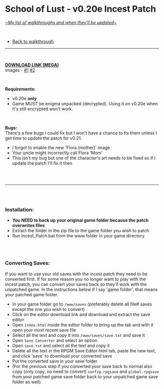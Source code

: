 # School of Lust - v0.20e Incest Patch
[*\~My list of walkthroughs and when they'll be updated\~*](https://www.patreon.com/maimlain)

<br>

- [Back to walkthrough](https://github.com/maim-lain/schooloflust/blob/master/walkthrough.md)  
 
---

<br>

[**DOWNLOAD LINK (MEGA)**](https://mega.nz/#!qf4UlQCD!IGgVSqdxvmW9H9VWvPYEdfnxFTQiJRpVgzOC-eImQq8)  
Images - [#1](https://imgur.com/a/VO02I) [#2](https://imgur.com/a/psLAT0f)

<br>

**Requirements:**  
- v0.20e **only**
- Game MUST be enigma unpacked (decrypted). Using it on v0.20e when it's still encrypted won't work.

<br>

**Bugs:**  
There's a few bugs I could fix but I won't have a chance to fix them unless I get time to update the patch for v0.21.
- I forgot to enable the new 'Flora (mother)' image
- Your uncle might incorrectly call Flora 'Mom'
- This isn't my bug but one of the character's art needs to be fixed so if I update the patch I'll fix it then


<br>
<br>

---

<br>
<br>

### **Installation:**  
- **You NEED to back up your original game folder because the patch overwrites files**
- Extract the folder in the zip file to the game folder you wish to patch
- Run Incest_Patch.bat from the www folder in your game directory

<br>
<br>

### **Converting Saves**:  
If you want to use your old saves with the incest patch they need to be converted first. If for some reason you no longer want to play with the incest patch, you can convert your saves back so they'll work with the unpatched game. In the instructions below if I say 'game folder', that means your patched game folder.

- In your game folder go to ```/www/saves``` (preferably delete all file# saves except the one you wish to convert)
- Click on the editor download link and download and extract the save editor
- Open ```index.html``` inside the editor folder to bring up the tab and with it open your most recent save file
- Select all the text and copy it into ```/www/saves/save.txt``` and save it
- Open ```Save Converter``` and select an option
- Open ```save.txt``` and select all the text and copy it
- Delete all the text in the RPGM Save Editor html tab, paste the new text, and click 'save' to download your converted save
- Put the converted save in your save folder
- (For the previous step if you converted your save back to normal also copy (only copy, no need to convert) ```config.rpgsave``` and ```global.rpgsave``` from your patched game save folder back to your unpatched game save folder as well)
